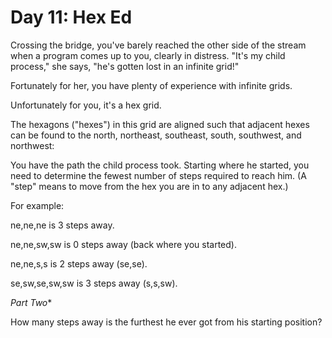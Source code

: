# Day 11: Hex Ed

Crossing the bridge, you've barely reached the other side of the stream when a program comes up to you, clearly in distress. "It's my child process," she says, "he's gotten lost in an infinite grid!"

Fortunately for her, you have plenty of experience with infinite grids.

Unfortunately for you, it's a hex grid.

The hexagons ("hexes") in this grid are aligned such that adjacent hexes can be found to the north, northeast, southeast, south, southwest, and northwest:

You have the path the child process took. Starting where he started, you need to determine the fewest number of steps required to reach him. (A "step" means to move from the hex you are in to any adjacent hex.)

For example:

ne,ne,ne is 3 steps away.

ne,ne,sw,sw is 0 steps away (back where you started).

ne,ne,s,s is 2 steps away (se,se).

se,sw,se,sw,sw is 3 steps away (s,s,sw).

*Part Two**

How many steps away is the furthest he ever got from his starting position?

